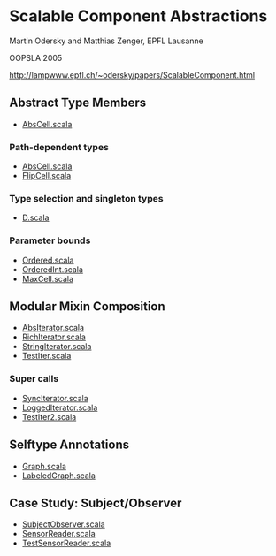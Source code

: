 Scalable Component Abstractions
===============================

Martin Odersky and Matthias Zenger, EPFL Lausanne

OOPSLA 2005

http://lampwww.epfl.ch/~odersky/papers/ScalableComponent.html

Abstract Type Members
---------------------
* [AbsCell.scala](src/main/scala/epfl/AbsCell.scala)

### Path-dependent types
* [AbsCell.scala](src/main/scala/epfl/AbsCell.scala)
* [FlipCell.scala](src/main/scala/epfl/FlipCell.scala)

### Type selection and singleton types
* [D.scala](src/main/scala/epfl/D.scala)

### Parameter bounds
* [Ordered.scala](src/main/scala/epfl/Ordered.scala)
* [OrderedInt.scala](src/main/scala/epfl/OrderedInt.scala)
* [MaxCell.scala](src/main/scala/epfl/MaxCell.scala)

Modular Mixin Composition
-------------------------
* [AbsIterator.scala](src/main/scala/epfl/AbsIterator.scala)
* [RichIterator.scala](src/main/scala/epfl/RichIterator.scala)
* [StringIterator.scala](src/main/scala/epfl/StringIterator.scala)
* [TestIter.scala](src/main/scala/epfl/TestIter.scala)

### Super calls
* [SyncIterator.scala](src/main/scala/epfl/SyncIterator.scala)
* [LoggedIterator.scala](src/main/scala/epfl/LoggedIterator.scala)
* [TestIter2.scala](src/main/scala/epfl/TestIter2.scala)

Selftype Annotations
--------------------
* [Graph.scala](src/main/scala/epfl/Graph.scala)
* [LabeledGraph.scala](src/main/scala/epfl/LabeledGraph.scala)

Case Study: Subject/Observer
----------------------------
* [SubjectObserver.scala](src/main/scala/epfl/SubjectObserver.scala)
* [SensorReader.scala](src/main/scala/epfl/SensorReader.scala)
* [TestSensorReader.scala](src/main/scala/epfl/TestSensorReader.scala)
